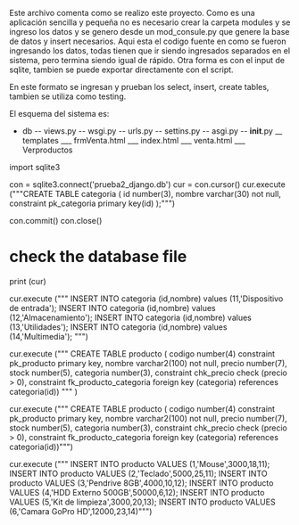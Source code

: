 Este archivo comenta como se realizo este proyecto.
Como es una aplicación sencilla y pequeña no es necesario crear la carpeta modules y se ingreso los datos y se genero desde un mod_consule.py que genere la base de datos y insert necesarios. Aqui esta el codigo fuente en como se fueron ingresando los datos, todas tienen que ir siendo ingresados separados en el sistema, pero termina siendo igual de rápido.
Otra forma es con el input de sqlite, tambien se puede exportar directamente con el script.

En este formato se ingresan y prueban los select, insert, create tables, tambien se utiliza como testing.

El esquema del sistema es:
- db
-- views.py
-- wsgi.py
-- urls.py
-- settins.py
-- asgi.py
-- __init__.py
__ templates
___ frmVenta.html
___ index.html
___ venta.html
___ Verproductos


import sqlite3

con = sqlite3.connect('prueba2_django.db')
cur = con.cursor()
cur.execute ("""CREATE TABLE categoria (
	id number(3),
	nombre varchar(30) not null,
	constraint pk_categoria primary key(id)
);""")

con.commit()
con.close()

# check the database file
print (cur)

cur.execute (""" INSERT INTO categoria (id,nombre) values (11,'Dispositivo de entrada');
INSERT INTO categoria (id,nombre) values (12,'Almacenamiento');
INSERT INTO categoria (id,nombre) values (13,'Utilidades');
INSERT INTO categoria (id,nombre) values (14,'Multimedia'); """)

cur.execute (""" CREATE TABLE producto ( 
	codigo number(4) constraint pk_producto primary key, 
	nombre varchar2(100) not null, 
	precio number(7), 
	stock number(5), 
	categoria number(3), 
	constraint chk_precio check (precio > 0),
	constraint fk_producto_categoria foreign key (categoria)
		references categoria(id)) """ )

cur.execute (""" CREATE TABLE producto ( 
	codigo number(4) constraint pk_producto primary key, 
	nombre varchar2(100) not null, 
	precio number(7), 
	stock number(5), 
	categoria number(3), 
	constraint chk_precio check (precio > 0),
	constraint fk_producto_categoria foreign key (categoria)
		references categoria(id))""")

cur.execute (""" INSERT INTO producto VALUES (1,'Mouse',3000,18,11);
INSERT INTO producto VALUES (2,'Teclado',5000,25,11);
INSERT INTO producto VALUES (3,'Pendrive 8GB',4000,10,12);
INSERT INTO producto VALUES (4,'HDD Externo 500GB',50000,6,12);
INSERT INTO producto VALUES (5,'Kit de limpieza',3000,20,13);
INSERT INTO producto VALUES (6,'Camara GoPro HD',12000,23,14)""")